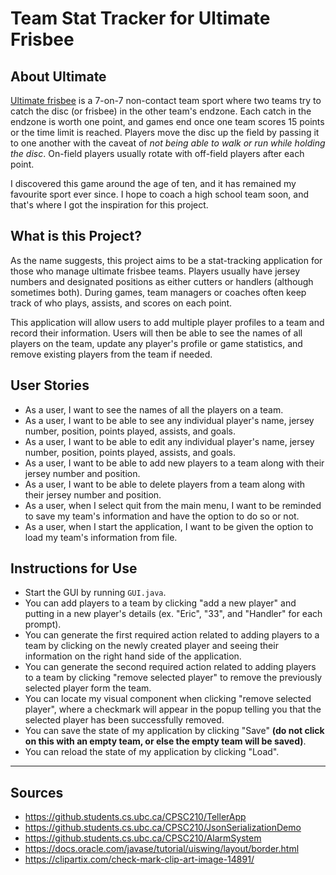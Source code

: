 # Team Stat Tracker for Ultimate Frisbee

## About Ultimate

[Ultimate frisbee](https://en.wikipedia.org/wiki/Ultimate_(sport)) 
is a 7-on-7 non-contact team sport where two teams try to catch the disc
(or frisbee) in the other team's endzone. Each catch in the endzone
is worth one point, and games end once one team scores 15 points or
the time limit is reached. 
Players move the disc up the field by passing it to one another
with the caveat of *not being able to walk or run while holding
the disc*. On-field players usually
rotate with off-field players after each point.

I discovered this game around the age of ten, and it has 
remained my favourite sport ever since. I hope to coach a high school team
soon, and that's where I got the inspiration for this project.

## What is this Project?

As the name suggests, this project aims to be a stat-tracking
application for those who manage ultimate frisbee teams. Players usually have
jersey numbers and designated positions as either cutters or handlers 
(although sometimes both). During games, team managers or coaches 
often keep track of who plays, assists, and scores on each point.

This application will allow users to add multiple player profiles to a team and record their
information. Users will then be able to see the names of all players on the team,
update any player's profile or game statistics, and remove existing players from the team if needed.

## User Stories
- As a user, I want to see the names of all the players on a team.
- As a user, I want to be able to see any individual player's name, jersey number,
  position, points played, assists, and goals.
- As a user, I want to be able to edit any individual player's name, jersey number,
  position, points played, assists, and goals.
- As a user, I want to be able to add new players to a team along with 
  their jersey number and position.
- As a user, I want to be able to delete players from a team along with
  their jersey number and position.
- As a user, when I select quit from the main menu, I want to be
  reminded to save my team's information and have the option to do so or not.
- As a user, when I start the application, I want to be given the option to
  load my team's information from file.

## Instructions for Use
- Start the GUI by running `GUI.java`.
- You can add players to a team by clicking "add a new player" and putting in a new player's details 
(ex. "Eric", "33", and "Handler" for each prompt).
- You can generate the first required action related to adding players to a team by clicking on the newly created player
and seeing their information on the right hand side of the application.
- You can generate the second required action related to adding players to a team by clicking "remove selected player"
to remove the previously selected player form the team.
- You can locate my visual component when clicking "remove selected player", where a checkmark will appear in the popup 
telling you that the selected player has been successfully removed.
- You can save the state of my application by clicking "Save" **(do not click on this with an empty team, 
or else the empty team will be saved)**.
- You can reload the state of my application by clicking "Load".

---
## Sources

- https://github.students.cs.ubc.ca/CPSC210/TellerApp
- https://github.students.cs.ubc.ca/CPSC210/JsonSerializationDemo
- https://github.students.cs.ubc.ca/CPSC210/AlarmSystem
- https://docs.oracle.com/javase/tutorial/uiswing/layout/border.html
- https://clipartix.com/check-mark-clip-art-image-14891/